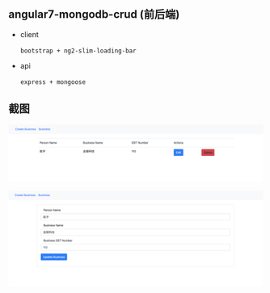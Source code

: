 ## angular7-mongodb-crud (前后端)
- client

    `bootstrap + ng2-slim-loading-bar`

- api

    `express + mongoose`


## 截图

![](/screenshot/screenshot1.png)

![](/screenshot/screenshot2.png)